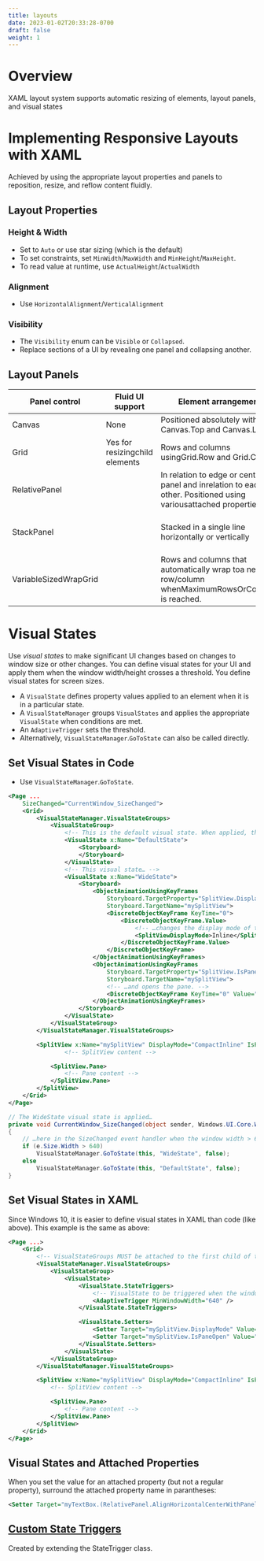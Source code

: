 ```yaml
---
title: layouts
date: 2023-01-02T20:33:28-0700
draft: false
weight: 1
---
```

# Overview
XAML layout system supports automatic resizing of elements, layout panels, and visual states

# Implementing Responsive Layouts with XAML
Achieved by using the appropriate layout properties and panels to reposition, resize, and reflow content fluidly.

## Layout Properties
### Height & Width
- Set to `Auto` or use star sizing (which is the default)
- To set constraints, set `MinWidth`/`MaxWidth` and `MinHeight`/`MaxHeight`.
- To read value at runtime, use `ActualHeight`/`ActualWidth`

### Alignment
- Use `HorizontalAlignment`/`VerticalAlignment`

### Visibility
- The `Visibility` enum can be `Visible` or `Collapsed`.
- Replace sections of a UI by revealing one panel and collapsing another.

## Layout Panels
| Panel control         | Fluid UI support               | Element arrangement                                                                                               | Layering              | Stretch values for hor/ver alignment                             | Child content larger than panel                      |
| --------------------- | ------------------------------ | ----------------------------------------------------------------------------------------------------------------- | --------------------- | ---------------------------------------------------------------- | ---------------------------------------------------- |
| Canvas                | None                           | Positioned absolutely with Canvas.Top and Canvas.Left                                                             | Yes via Canvas.Zindex | Ignored                                                          | Not clipped; Not constrained                         |
| Grid                  | Yes for resizingchild elements | Rows and columns usingGrid.Row and Grid.Column                                                                    | ?                     | Respected                                                        | Clipped;Constrained                                  |
| RelativePanel         |                                | In relation to edge or center of panel and inrelation to each other. Positioned using variousattached properties. | ?                     | Ignored unless attachedproperties for alignmentcause stretching. | Clipped;Constrained                                  |
| StackPanel            |                                | Stacked in a single line horizontally or vertically                                                               | ?                     | Respected in the directionopposite of the Orientationproperty.   | Clipped;Not constrained(must be manuallyconstrained) |
| VariableSizedWrapGrid |                                | Rows and columns that automatically wrap toa new row/column whenMaximumRowsOrColumns is reached.                  |                       | Ignored                                                          | Clipped;Constrained                                  |

# Visual States
Use *visual states* to make significant UI changes based on changes to window size or other changes.
You can define visual states for your UI and apply them when the window width/height crosses a threshold.
You define visual states for screen sizes.
- A `VisualState` defines property values applied to an element when it is in a particular state.
- A `VisualStateManager` groups `VisualStates` and applies the appropriate `VisualState` when conditions are met.
- An `AdaptiveTrigger` sets the threshold.
- Alternatively, `VisualStateManager`.`GoToState` can also be called directly.

## Set Visual States in Code
- Use `VisualStateManager`.`GoToState`.
```xml
<Page ...
    SizeChanged="CurrentWindow_SizeChanged">
    <Grid>
        <VisualStateManager.VisualStateGroups>
            <VisualStateGroup>
                <!-- This is the default visual state. When applied, the values defined in the XAML page are applied. -->
                <VisualState x:Name="DefaultState">
                    <Storyboard>
                    </Storyboard>
                </VisualState>
                <!-- This visual state… -->
                <VisualState x:Name="WideState">
                    <Storyboard>
                        <ObjectAnimationUsingKeyFrames
                            Storyboard.TargetProperty="SplitView.DisplayMode"
                            Storyboard.TargetName="mySplitView">
                            <DiscreteObjectKeyFrame KeyTime="0">
                                <DiscreteObjectKeyFrame.Value>
                                    <!-- …changes the display mode of the SplitView to Inline… -->
                                    <SplitViewDisplayMode>Inline</SplitViewDisplayMode>
                                </DiscreteObjectKeyFrame.Value>
                            </DiscreteObjectKeyFrame>
                        </ObjectAnimationUsingKeyFrames>
                        <ObjectAnimationUsingKeyFrames
                            Storyboard.TargetProperty="SplitView.IsPaneOpen"
                            Storyboard.TargetName="mySplitView">
                            <!-- …and opens the pane. -->
                            <DiscreteObjectKeyFrame KeyTime="0" Value="True"/>
                        </ObjectAnimationUsingKeyFrames>
                    </Storyboard>
                </VisualState>
            </VisualStateGroup>
        </VisualStateManager.VisualStateGroups>

        <SplitView x:Name="mySplitView" DisplayMode="CompactInline" IsPaneOpen="False" CompactPaneLength="20">
                <!-- SplitView content -->

            <SplitView.Pane>
                <!-- Pane content -->
            </SplitView.Pane>
        </SplitView>
    </Grid>
</Page>
```
```cs
// The WideState visual state is applied…
private void CurrentWindow_SizeChanged(object sender, Windows.UI.Core.WindowSizeChangedEventArgs e)
{
    // …here in the SizeChanged event handler when the window width > 640 effective pixels.
    if (e.Size.Width > 640)
        VisualStateManager.GoToState(this, "WideState", false);
    else
        VisualStateManager.GoToState(this, "DefaultState", false);
}
```
## Set Visual States in XAML
Since Windows 10, it is easier to define visual states in XAML than code (like above). This example is the same as above:
```xml
<Page ...>
    <Grid>
        <!-- VisualStateGroups MUST be attached to the first child of the root for triggers to work automatically. -->
        <VisualStateManager.VisualStateGroups>
            <VisualStateGroup>
                <VisualState>
                    <VisualState.StateTriggers>
                        <!-- VisualState to be triggered when the window width is >=640 effective pixels. -->
                        <AdaptiveTrigger MinWindowWidth="640" />
                    </VisualState.StateTriggers>

                    <VisualState.Setters>
                        <Setter Target="mySplitView.DisplayMode" Value="Inline"/>
                        <Setter Target="mySplitView.IsPaneOpen" Value="True"/>
                    </VisualState.Setters>
                </VisualState>
            </VisualStateGroup>
        </VisualStateManager.VisualStateGroups>

        <SplitView x:Name="mySplitView" DisplayMode="CompactInline" IsPaneOpen="False" CompactPaneLength="20">
            <!-- SplitView content -->

            <SplitView.Pane>
                <!-- Pane content -->
            </SplitView.Pane>
        </SplitView>
    </Grid>
</Page>
```

## Visual States and Attached Properties
When you set the value for an attached property (but not a regular property), surround the attached property name in parantheses:
```xml
<Setter Target="myTextBox.(RelativePanel.AlignHorizontalCenterWithPanel)" Value="True"/>
```

## [Custom State Triggers](https://learn.microsoft.com/en-us/windows/apps/design/layout/layouts-with-xaml#custom-state-triggers)
Created by extending the StateTrigger class.
